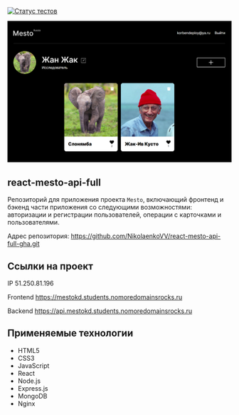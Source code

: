 [![Статус тестов](../../actions/workflows/tests.yml/badge.svg)](../../actions/workflows/tests.yml)

![Общий вид оформления](./frontend/src/images/README.md/1280px(15).PNG)

## react-mesto-api-full
Репозиторий для приложения проекта `Mesto`, включающий фронтенд и бэкенд части приложения со следующими возможностями: авторизации и регистрации пользователей, операции с карточками и пользователями.
  
Адрес репозитория: https://github.com/NikolaenkoVV/react-mesto-api-full-gha.git

## Ссылки на проект

IP 51.250.81.196

Frontend https://mestokd.students.nomoredomainsrocks.ru

Backend https://api.mestokd.students.nomoredomainsrocks.ru

## Применяемые технологии

  * HTML5
  * CSS3
  * JavaScript
  * React
  * Node.js
  * Express.js
  * MongoDB
  * Nginx